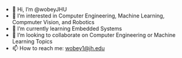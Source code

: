 - 👋 Hi, I’m @wobeyJHU
- 👀 I’m interested in Computer Engineering, Machine Learning, Compmuter Vision, and Robotics
- 🌱 I’m currently learning Embedded Systems 
- 💞️ I’m looking to collaborate on Computer Engineering or Machine Learning Topics
- 📫 How to reach me: wobey1@jh.edu

<!---
wobeyJHU/wobeyJHU is a ✨ special ✨ repository because its `README.md` (this file) appears on your GitHub profile.
You can click the Preview link to take a look at your changes.
--->
